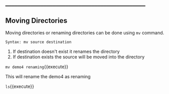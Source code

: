 ## ____________________________________________

## Moving Directories

Moving directories or renaming directories can be done using `mv` command.

`Syntax: mv source destination`

1. If destination doesn't exist it renames the directory 
2. If destination exists the source will be moved into the directory 

`mv demo4 renaming`{{execute}} 

This will rename the demo4 as renaming 

`ls`{{execute}}
